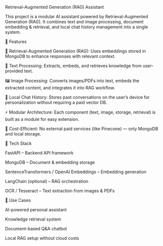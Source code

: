 Retrieval-Augmented Generation (RAG) Assistant

This project is a modular AI assistant powered by Retrieval-Augmented Generation (RAG).
It combines text and image processing, document embedding & retrieval, and local chat history management into a single system.

🚀 Features

🔎 Retrieval-Augmented Generation (RAG): Uses embeddings stored in MongoDB to enhance responses with relevant context.

📝 Text Processing: Extracts, embeds, and retrieves knowledge from user-provided text.

🖼 Image Processing: Converts images/PDFs into text, embeds the extracted content, and integrates it into RAG workflow.

💾 Local Chat History: Stores past conversations on the user’s device for personalization without requiring a paid vector DB.

⚡ Modular Architecture: Each component (text, image, storage, retrieval) is built as a module for easy extension.

🔐 Cost-Efficient: No external paid services (like Pinecone) — only MongoDB and local storage.

📂 Tech Stack

FastAPI – Backend API framework

MongoDB – Document & embedding storage

SentenceTransformers / OpenAI Embeddings – Embedding generation

LangChain (optional) – RAG orchestration

OCR / Tesseract – Text extraction from images & PDFs

🎯 Use Cases

AI-powered personal assistant

Knowledge retrieval system

Document-based Q&A chatbot

Local RAG setup without cloud costs
